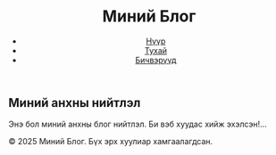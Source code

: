 <!DOCTYPE html>
<html lang="en">
<head>
    <meta charset="UTF-8">
    <meta name="viewport" content="width=device-width, initial-scale=1.0">
    <title>Миний Блог</title>
    <link rel="stylesheet" href="styles.css">
</head>
<body>
    <header>
        <h1>Миний Блог</h1>
        <nav>
            <ul>
                <li><a href="#">Нүүр</a></li>
                <li><a href="#">Тухай</a></li>
                <li><a href="#">Бичвэрүүд</a></li>
            </ul>
        </nav>
    </header>
    <main>
        <section class="post">
            <h2>Миний анхны нийтлэл</h2>
            <p>Энэ бол миний анхны блог нийтлэл. Би вэб хуудас хийж эхэлсэн!...</p>
        </section>
    </main>
    <footer>
        <p>&copy; 2025 Миний Блог. Бүх эрх хуулиар хамгаалагдсан.</p>
    </footer>
</body>
</html>
